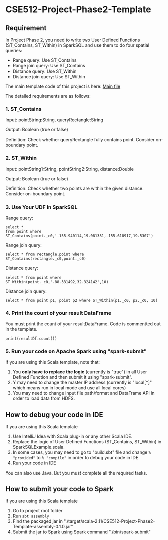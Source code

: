 # CSE512-Project-Phase2-Template

## Requirement

In Project Phase 2, you need to write two User Defined Functions (ST\_Contains, ST\_Within) in SparkSQL and use them to do four spatial queries:

* Range query: Use ST_Contains
* Range join query: Use ST_Contains
* Distance query: Use ST_Within
* Distance join query: Use ST_Within

The main template code of this project is here: [Main file](https://github.com/jiayuasu/CSE512-Project-Phase2-Template/blob/master/src/main/scala/cse512/SparkSQLExample.scala)



The detailed requirements are as follows:

### 1. ST_Contains


Input: pointString:String, queryRectangle:String

Output: Boolean (true or false)

Definition: Check whether queryRectangle fully contains point. Consider on-boundary point.

### 2. ST_Within

Input: pointString1:String, pointString2:String, distance:Double

Output: Boolean (true or false)

Definition: Check whether two points are within the given distance. Consider on-boundary point.


### 3. Use Your UDF in SparkSQL

Range query:
```
select * 
from point where ST_Contains(point._c0,'-155.940114,19.081331,-155.618917,19.5307')
```

Range join query:
```
select * from rectangle,point where ST_Contains(rectangle._c0,point._c0)
```

Distance query:
```
select * from point where ST_Within(point._c0,'-88.331492,32.324142',10)
```

Distance join query:
```
select * from point p1, point p2 where ST_Within(p1._c0, p2._c0, 10)
```

### 4. Print the count of your result DataFrame
You must print the count of your resultDataFrame. Code is commentted out in the template.

```
print(resultDf.count())
```
### 5. Run your code on Apache Spark using "spark-submit"

If you are using this Scala template, note that:

1. You **only have to replace the logic** (currently is "true") in all User Defined Function and then submit it using "spark-submit".
2. Y may need to change the master IP address (currently is "local[*]" which means run in local mode and use all local cores)
3. You may need to change input file path/format and DataFrame API in order to load data from HDFS.

## How to debug your code in IDE

If you are using this Scala template

1. Use IntelliJ Idea with Scala plug-in or any other Scala IDE.
2. Replace the logic of User Defined Functions (ST\_Contains, ST\_Within) in SparkSQLExample.scala.
3. In some cases, you may need to go to "build.sbt" file and change ```% "provided"``` to ```% "compile"``` in order to debug your code in IDE
4. Run your code in IDE

You can also use Java. But you must complete all the required tasks.

## How to submit your code to Spark
If you are using this Scala template

1. Go to project root folder
2. Run ```sbt assembly```
3. Find the packaged jar in "./target/scala-2.11/CSE512-Project-Phase2-Template-assembly-0.1.0.jar"
4. Submit the jar to Spark using Spark command "./bin/spark-submit"
